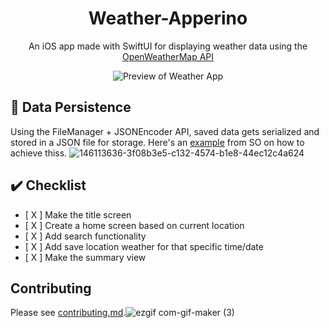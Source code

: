 <h1 align="center">
  Weather-Apperino
</h1>

<p align="center">
  An iOS app made with SwiftUI for displaying weather data using the <a href="https://openweathermap.org/api">OpenWeatherMap API</a>
</p>

<div align="center">
  <img src="https://user-images.githubusercontent.com/57053268/146113636-3f08b3e5-c132-4574-b1e8-44ec12c4a624.gif" alt="Preview of Weather App" />
</div>

## 💾 Data Persistence

Using the FileManager + JSONEncoder API, saved data gets serialized and stored in a JSON file for storage. Here's an [example](https://stackoverflow.com/a/64160308) from SO on how to achieve thiss.
![146113636-3f08b3e5-c132-4574-b1e8-44ec12c4a624](https://user-images.githubusercontent.com/57053268/146114340-aa1c107e-8972-4acc-bc5c-4339326afc81.gif)

## ✔️ Checklist

 - [ X ] Make the title screen
 - [ X ] Create a home screen based on current location
 - [ X ] Add search functionality
 - [ X ] Add save location weather for that specific time/date
 - [ X ] Make the summary view
 
## Contributing

Please see [contributing.md](https://github.com/AnOrdinaryUsername/Weather-Apperino/blob/master/contributing.md).![ezgif com-gif-maker (3)](https://user-images.githubusercontent.com/57053268/146113618-784fabe1-5184-4294-991b-87803311f458.gif)
